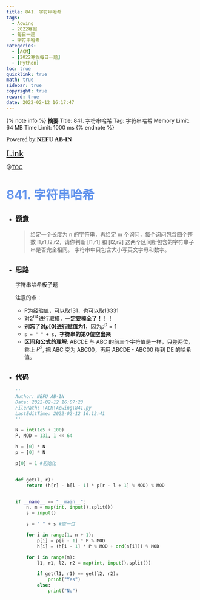 ```yaml
---
title: 841. 字符串哈希
tags:
  - Acwing
  - 2022寒假
  - 每日一题
  - 字符串哈希
categories:
  - [ACM]
  - [2022寒假每日一题]
  - [Python]
toc: true
quicklink: true
math: true
sidebar: true
copyright: true
reward: true
date: 2022-02-12 16:17:47
---
```



{% note info %}
**摘要**
Title: 841. 字符串哈希
Tag: 字符串哈希
Memory Limit: 64 MB
Time Limit: 1000 ms
{% endnote %}
<!-- more -->

<font size=3 face=楷体>Powered by:**NEFU AB-IN**</font>

<font color=#FFA500 size=5 face=楷体>[Link](https://www.acwing.com/problem/content/description/843/)</font>

@[TOC](文章目录)

# <font color=#6495ED size=6>841. 字符串哈希</font>

* ## <font size=4 face=粗体>题意</font>

  >给定一个长度为 n 的字符串，再给定 m 个询问，每个询问包含四个整数 l1,r1,l2,r2，请你判断 [l1,r1] 和 [l2,r2] 这两个区间所包含的字符串子串是否完全相同。
  >字符串中只包含大小写英文字母和数字。

* ## <font size=4 face=粗体>思路</font>

  字符串哈希板子题

  注意的点：
    * P为经验值，可以取131，也可以取13331
    * 对$2^{64}$进行取模，**一定要模全了！！！**
    * **别忘了对$p[0]$进行赋值为1**，因为$p^0 = 1$
    * `s = " " + s`，**字符串的第0位空出来**
    * **区间和公式的理解**: ABCDE 与 ABC 的前三个字符值是一样，只差两位，乘上 $P^2$, 把 ABC 变为 ABC00，再用 ABCDE - ABC00 得到 DE 的哈希值。
* ## <font size=4 face=粗体>代码</font>


  ```python
  '''
  Author: NEFU AB-IN
  Date: 2022-02-12 16:07:23
  FilePath: \ACM\Acwing\841.py
  LastEditTime: 2022-02-12 16:12:41
  '''

  N = int(1e5 + 100)
  P, MOD = 131, 1 << 64

  h = [0] * N
  p = [0] * N

  p[0] = 1 #初始化


  def get(l, r):
      return (h[r] - h[l - 1] * p[r - l + 1] % MOD) % MOD


  if __name__ == "__main__":
      n, m = map(int, input().split())
      s = input()

      s = " " + s #空一位

      for i in range(1, n + 1):
          p[i] = p[i - 1] * P % MOD
          h[i] = (h[i - 1] * P % MOD + ord(s[i])) % MOD

      for i in range(m):
          l1, r1, l2, r2 = map(int, input().split())

          if get(l1, r1) == get(l2, r2):
              print("Yes")
          else:
              print("No")
    ```